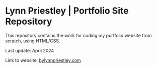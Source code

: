 <h1>Lynn Priestley | Portfolio Site Repository</h1>

This repository contains the work for coding my portfolio website from scratch, using HTML/CSS.

Last update: April 2024

Link to website: [bylynnpriestley.com](https://bylynnpriestley.com/)
